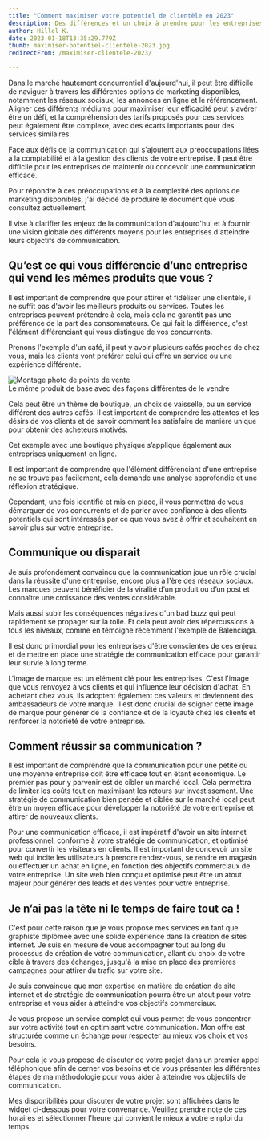 ```yaml
---
title: "Comment maximiser votre potentiel de clientèle en 2023"
description: Des différences et un choix à prendre pour les entreprises
author: Hillel K.
date: 2023-01-18T13:35:29.779Z
thumb: maximiser-potentiel-clientele-2023.jpg
redirectFrom: /maximiser-clientele-2023/

---
```


Dans le marché hautement concurrentiel d'aujourd'hui, il peut être difficile de naviguer à travers les différentes options de marketing disponibles, notamment les réseaux sociaux, les annonces en ligne et le référencement. Aligner ces différents médiums pour maximiser leur efficacité peut s'avérer être un défi, et la compréhension des tarifs proposés pour ces services peut également être complexe, avec des écarts importants pour des services similaires.

Face aux défis de la communication qui s'ajoutent aux préoccupations liées à la comptabilité et à la gestion des clients de votre entreprise. Il peut être difficile pour les entreprises de maintenir ou concevoir une communication efficace. 

Pour répondre à ces préoccupations et à la complexité des options de marketing disponibles, j'ai décidé de produire le document que vous consultez actuellement. 

Il vise à clarifier les enjeux de la communication d'aujourd'hui et à fournir une vision globale des différents moyens pour les entreprises d'atteindre leurs objectifs de communication.



## Qu’est ce qui vous différencie d’une entreprise qui vend les mêmes produits que vous ? 

Il est important de comprendre que pour attirer et fidéliser une clientèle, il ne suffit pas d'avoir les meilleurs produits ou services. Toutes les entreprises peuvent prétendre à cela, mais cela ne garantit pas une préférence de la part des consommateurs. Ce qui fait la différence, c'est l'élément différenciant qui vous distingue de vos concurrents.

Prenons l'exemple d'un café, il peut y avoir plusieurs cafés proches de chez vous, mais les clients vont préférer celui qui offre un service ou une expérience différente. 

<img class="rounded shadow max-w-3xl" src="/assets/img/cafe-differentes-presentation.jpg" alt="Montage photo de points de vente"/>
 <figcaption>Le même produit de base avec des façons différentes de le vendre</figcaption> 

Cela peut être un thème de boutique, un choix de vaisselle, ou un service différent des autres cafés. Il est important de comprendre les attentes et les désirs de vos clients et de savoir comment les satisfaire de manière unique pour obtenir des acheteurs motivés. 

Cet exemple avec une boutique physique s’applique également aux entreprises uniquement en ligne.




Il est important de comprendre que l'élément différenciant d'une entreprise ne se trouve pas facilement, cela demande une analyse approfondie et une réflexion stratégique. 

Cependant, une fois identifié et mis en place, il vous permettra de vous démarquer de vos concurrents et de parler avec confiance à des clients potentiels qui sont intéressés par ce que vous avez à offrir et souhaitent en savoir plus sur votre entreprise.


## Communique ou disparait

Je suis profondément convaincu que la communication joue un rôle crucial dans la réussite d'une entreprise, encore plus à l'ère des réseaux sociaux. Les marques peuvent bénéficier de la viralité d’un produit ou d’un post  et connaître une croissance des ventes considérable.

Mais aussi subir les conséquences négatives d'un bad buzz qui peut rapidement se propager sur la toile. Et cela peut avoir des répercussions à tous les niveaux, comme en témoigne récemment l'exemple de Balenciaga. 

Il est donc primordial pour les entreprises d'être conscientes de ces enjeux et de mettre en place une stratégie de communication efficace pour garantir leur survie à long terme.


L'image de marque est un élément clé pour les entreprises. C'est l'image que vous renvoyez à vos clients et qui influence leur décision d'achat. En achetant chez vous, ils adoptent également ces valeurs et deviennent des ambassadeurs de votre marque. Il est donc crucial de soigner cette image de marque pour générer de la confiance et de la loyauté chez les clients et renforcer la notoriété de votre entreprise.


## Comment réussir sa communication ? 

Il est important de comprendre que la communication pour une petite ou une moyenne entreprise doit être efficace tout en étant économique. Le premier pas pour y parvenir est de cibler un marché local. Cela permettra de limiter les coûts tout en maximisant les retours sur investissement. Une stratégie de communication bien pensée et ciblée sur le marché local peut être un moyen efficace pour développer la notoriété de votre entreprise et attirer de nouveaux clients.


Pour une communication efficace, il est impératif d'avoir un site internet professionnel, conforme à votre stratégie de communication, et optimisé pour convertir les visiteurs en clients. Il est important de concevoir un site web qui incite les utilisateurs à prendre rendez-vous, se rendre en magasin ou effectuer un achat en ligne, en fonction des objectifs commerciaux de votre entreprise. Un site web bien conçu et optimisé peut être un atout majeur pour générer des leads et des ventes pour votre entreprise.



## Je n’ai pas la tête ni le temps de faire tout ca !

C'est pour cette raison que je vous propose mes services en tant que graphiste diplômée avec une solide expérience dans la création de sites internet. Je suis en mesure de vous accompagner tout au long du processus de création de votre communication, allant du choix de votre cible à travers des échanges, jusqu'à la mise en place des premières campagnes pour attirer du trafic sur votre site. 

Je suis convaincue que mon expertise en matière de création de site internet et de stratégie de communication pourra être un atout pour votre entreprise et vous aider à atteindre vos objectifs commerciaux.

Je vous propose un service complet qui vous permet de vous concentrer sur votre activité tout en optimisant votre communication. Mon offre est structurée comme un échange pour respecter au mieux vos choix et vos besoins. 

Pour cela je vous propose de discuter de votre projet dans un premier appel téléphonique afin de cerner vos besoins et de vous présenter les différentes étapes de ma méthodologie pour vous aider à atteindre vos objectifs de communication.

Mes disponibilités pour discuter de votre projet sont affichées dans le widget ci-dessous pour votre convenance. Veuillez prendre note de ces horaires et sélectionner l'heure qui convient le mieux à votre emploi du temps


